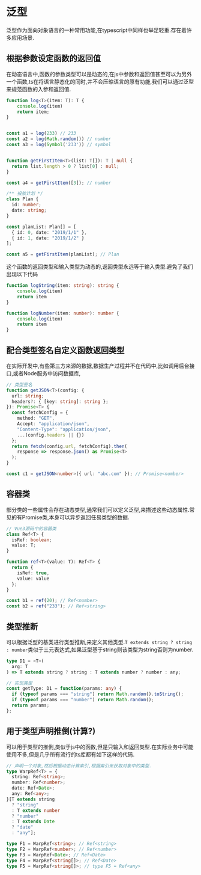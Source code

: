 # 泛型

泛型作为面向对象语言的一种常用功能,在typescript中同样也举足轻重.存在着许多应用场景.

## 根据参数设定函数的返回值

在动态语言中,函数的参数类型可以是动态的,在js中参数和返回值甚至可以为另外一个函数,ts在将语言静态化的同时,并不会压缩语言的原有功能,我们可以通过泛型来规范函数的入参和返回值.

```ts
function log<T>(item: T): T {
    console.log(item)
    return item;
}


const a1 = log(233) // 233
const a2 = log(Math.random()) // number
const a3 = log(Symbol('233')) // symbol


function getFirstItem<T>(list: T[]): T | null {
  return list.length > 0 ? list[0] : null;
}

const a4 = getFirstItem([3]); // number

/** 投放计划 */
class Plan {
  id: number;
  date: string;
}

const planList: Plan[] = [
  { id: 0, date: "2019/1/1" },
  { id: 1, date: "2019/1/2" }
];

const a5 = getFirstItem(planList); // Plan
```

这个函数的返回类型和输入类型为动态的,返回类型永远等于输入类型.避免了我们出现以下代码

```ts
function logString(item: string): string {
    console.log(item)
    return item
}

function logNumber(item: number): number {
    console.log(item)
    return item
}

```

## 配合类型签名自定义函数返回类型

在实际开发中,有些第三方来源的数据,数据生产过程并不在代码中,比如调用后台接口,或者Node服务中访问数据库,

```ts
// 类型签名
function getJSON<T>(config: {
  url: string;
  headers?: { [key: string]: string };
}): Promise<T> {
  const fetchConfig = {
    method: "GET",
    Accept: "application/json",
    "Content-Type": "application/json",
    ...(config.headers || {})
  };
  return fetch(config.url, fetchConfig).then(
    response => response.json() as Promise<T>
  );
}

const c1 = getJSON<number>({ url: "abc.com" }); // Promise<number>
```

## 容器类

部分类的一些属性会存在动态类型,通常我们可以定义泛型,来描述这些动态属性.常见的有Promise<T>类,本身可以异步返回任易类型的数据.

```ts
// Vue3源码中的容器类
class Ref<T> {
  isRef: boolean;
  value: T;
}

function ref<T>(value: T): Ref<T> {
  return {
    isRef: true,
    value: value
  };
}

const b1 = ref(20); // Ref<number>
const b2 = ref("233"); // Ref<string>
```

## 类型推断

可以根据泛型的基类进行类型推断,来定义其他类型.`T extends string ? string : number`类似于三元表达式,如果泛型基于string则该类型为string否则为number.

```ts
type D1 = <T>(
  arg: T
) => T extends string ? string : T extends number ? number : any;

// 实现类型
const getType: D1 = function(params: any) {
  if (typeof params === "string") return Math.random().toString();
  if (typeof params === "number") return Math.random();
  return params;
};
```

## 用于类型声明推倒(计算?)

可以用于类型的推倒,类似于js中的函数,但是只输入和返回类型.在实际业务中可能使用不多,但是几乎所有流行的ts库都有如下这样的代码.

```ts
// 声明一个对象,然后根据动态计算索引,根据索引来获取对象中的类型.
type WarpRef<T> = {
  string: Ref<string>;
  number: Ref<number>;
  date: Ref<Date>;
  any: Ref<any>;
}[T extends string
  ? "string"
  : T extends number
  ? "number"
  : T extends Date
  ? "date"
  : "any"];

type F1 = WarpRef<string>; // Ref<string>
type F2 = WarpRef<number>; // Ref<number>
type F3 = WarpRef<Date>; // Ref<Date>
type F4 = WarpRef<string[]>; // Ref<Date>
type F5 = WarpRef<string[]>; // type F5 = Ref<any>
```
